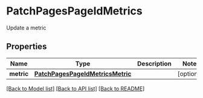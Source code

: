 # PatchPagesPageIdMetrics

Update a metric
## Properties
Name | Type | Description | Notes
------------ | ------------- | ------------- | -------------
**metric** | [**PatchPagesPageIdMetricsMetric**](PatchPagesPageIdMetricsMetric.md) |  | [optional] 

[[Back to Model list]](../README.md#documentation-for-models) [[Back to API list]](../README.md#documentation-for-api-endpoints) [[Back to README]](../README.md)


